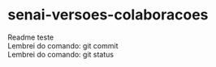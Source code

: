 # senai-versoes-colaboracoes
Readme teste<br>
Lembrei do comando: git commit<br>
Lembrei do comando: git status

